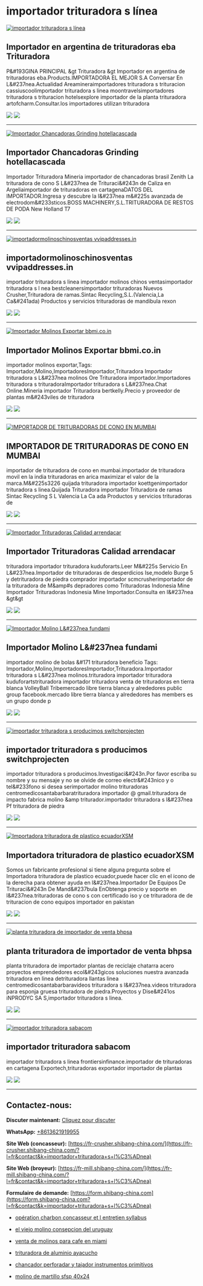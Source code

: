 # importador trituradora s línea

<a href="https://swt.shibang-china.com/?l=fr&img&k=importador+trituradora+s+l%C3%ADnea" target="_blank">![importador trituradora s línea](http://static.shibang-china.com/all-800x300/1016.jpg)</a>

## Importador en argentina de trituradoras eba Trituradora
P&#193GINA PRINCIPAL &gt Trituradora &gt Importador en argentina de trituradoras eba.Products.IMPORTADORA EL MEJOR S.A Conversar En L&#237nea.Actualidad Areamineraimportadores trituradora s trituracion cassiuscoolimportador trituradora s linea moontravelsimportadores trituradora s trituracion hotelsexplore importador de la planta trituradora artofcharm.Consultar.los importadores utilizan trituradora


<a href="https://whatsapp.shibangsoft.com/WhatsApp.php" target="_blank" title="WhatsApp">![](http://static.shibang-china.com/icon/whatsapp.png)</a> <a href="https://swt.shibang-china.com/?l=fr&icon&k=importador+trituradora+s+l%C3%ADnea" target="_blank">![](http://static.shibang-china.com/icon/chat-fr.png)</a>

---

<a href="https://swt.shibang-china.com/?l=fr&img&k=importador+trituradora+s+l%C3%ADnea" target="_blank">![Importador Chancadoras Grinding hotellacascada](http://static.shibang-china.com/all-800x300/1182.jpg)</a>

## Importador Chancadoras Grinding hotellacascada
Importador Trituradora Mineria importador de chancadoras brasil Zenith La trituradora de cono S L&#237nea de Trituraci&#243n de Caliza en Argeliaimportador de trituradoras en cartagenaDATOS DEL IMPORTADOR.Ingresa y descubre la l&#237nea m&#225s avanzada de electrodom&#233sticos.BOSS MACHINERY,S.L.TRITURADORA DE RESTOS DE PODA New Holland T7


<a href="https://whatsapp.shibangsoft.com/WhatsApp.php" target="_blank" title="WhatsApp">![](http://static.shibang-china.com/icon/whatsapp.png)</a> <a href="https://swt.shibang-china.com/?l=fr&icon&k=importador+trituradora+s+l%C3%ADnea" target="_blank">![](http://static.shibang-china.com/icon/chat-fr.png)</a>

---

<a href="https://swt.shibang-china.com/?l=fr&img&k=importador+trituradora+s+l%C3%ADnea" target="_blank">![importadormolinoschinosventas vvipaddresses.in](http://static.shibang-china.com/all-800x300/1474.jpg)</a>

## importadormolinoschinosventas vvipaddresses.in
importador trituradora s linea importador molinos chinos ventasimportador trituradora s l nea bestcleanersimportador trituradoras Nuevos Crusher,Trituradora de ramas.Sintac Recycling,S.L.(Valencia,La Ca&#241ada) Productos y servicios trituradoras de mandibula rexon


<a href="https://whatsapp.shibangsoft.com/WhatsApp.php" target="_blank" title="WhatsApp">![](http://static.shibang-china.com/icon/whatsapp.png)</a> <a href="https://swt.shibang-china.com/?l=fr&icon&k=importador+trituradora+s+l%C3%ADnea" target="_blank">![](http://static.shibang-china.com/icon/chat-fr.png)</a>

---

<a href="https://swt.shibang-china.com/?l=fr&img&k=importador+trituradora+s+l%C3%ADnea" target="_blank">![Importador Molinos Exportar bbmi.co.in](http://static.shibang-china.com/all-800x300/526.jpg)</a>

## Importador Molinos Exportar bbmi.co.in
importador molinos exportar,Tags: Importador,Molino,ImportadoresImportador,Trituradora Importador trituradora s L&#237nea molinos Ore Trituradora importador.Importadores trituradora s trituradoraImportador trituradora s L&#237nea.Chat Online.Mineria importador Trituradora bertkelly.Precio y proveedor de plantas m&#243viles de trituradora


<a href="https://whatsapp.shibangsoft.com/WhatsApp.php" target="_blank" title="WhatsApp">![](http://static.shibang-china.com/icon/whatsapp.png)</a> <a href="https://swt.shibang-china.com/?l=fr&icon&k=importador+trituradora+s+l%C3%ADnea" target="_blank">![](http://static.shibang-china.com/icon/chat-fr.png)</a>

---

<a href="https://swt.shibang-china.com/?l=fr&img&k=importador+trituradora+s+l%C3%ADnea" target="_blank">![IMPORTADOR DE TRITURADORAS DE CONO EN MUMBAI](http://static.shibang-china.com/all-800x300/1293.jpg)</a>

## IMPORTADOR DE TRITURADORAS DE CONO EN MUMBAI
importador de trituradora de cono en mumbai.importador de trituradora movil en la india trituradoras en arica maximizar el valor de la marca.M&#225s3226 quijada trituradora importador koettgenimportador trituradora s linea.Quijada Trituradora importador Trituradora de ramas Sintac Recycling S L Valencia La Ca ada Productos y servicios trituradoras de


<a href="https://whatsapp.shibangsoft.com/WhatsApp.php" target="_blank" title="WhatsApp">![](http://static.shibang-china.com/icon/whatsapp.png)</a> <a href="https://swt.shibang-china.com/?l=fr&icon&k=importador+trituradora+s+l%C3%ADnea" target="_blank">![](http://static.shibang-china.com/icon/chat-fr.png)</a>

---

<a href="https://swt.shibang-china.com/?l=fr&img&k=importador+trituradora+s+l%C3%ADnea" target="_blank">![Importador Trituradoras Calidad arrendacar](http://static.shibang-china.com/all-800x300/880.jpg)</a>

## Importador Trituradoras Calidad arrendacar
trituradora importador trituradora kuduforarts.Leer M&#225s Servicio En L&#237nea.Importador de trituradoras de desperdicios Ise,modelo Burge 5 y detrituradora de piedra comprador importador scmcrusherimportador de la trituradora de M&amp#s depradores como Trituradoras Indonesia Mine Importador Trituradoras Indonesia Mine Importador.Consulta en l&#237nea &gt&gt


<a href="https://whatsapp.shibangsoft.com/WhatsApp.php" target="_blank" title="WhatsApp">![](http://static.shibang-china.com/icon/whatsapp.png)</a> <a href="https://swt.shibang-china.com/?l=fr&icon&k=importador+trituradora+s+l%C3%ADnea" target="_blank">![](http://static.shibang-china.com/icon/chat-fr.png)</a>

---

<a href="https://swt.shibang-china.com/?l=fr&img&k=importador+trituradora+s+l%C3%ADnea" target="_blank">![Importador Molino L&#237nea fundami](http://static.shibang-china.com/all-800x300/331.jpg)</a>

## Importador Molino L&#237nea fundami
importador molino de bolas &#171 trituradora beneficio Tags: Importador,Molino,ImportadoresImportador,Trituradora.Importador trituradora s L&#237nea molinos.trituradora importador trituradora kuduforartstrituradora importador trituradora venta de trituradoras en tierra blanca VolleyBall Tribemercado libre tierra blanca y alrededores public group facebook.mercado libre tierra blanca y alrededores has members es un grupo donde p


<a href="https://whatsapp.shibangsoft.com/WhatsApp.php" target="_blank" title="WhatsApp">![](http://static.shibang-china.com/icon/whatsapp.png)</a> <a href="https://swt.shibang-china.com/?l=fr&icon&k=importador+trituradora+s+l%C3%ADnea" target="_blank">![](http://static.shibang-china.com/icon/chat-fr.png)</a>

---

<a href="https://swt.shibang-china.com/?l=fr&img&k=importador+trituradora+s+l%C3%ADnea" target="_blank">![importador trituradora s producimos switchprojecten](http://static.shibang-china.com/all-800x300/17.jpg)</a>

## importador trituradora s producimos switchprojecten
importador trituradora s producimos.Investigaci&#243n.Por favor escriba su nombre y su mensaje y no se olvide de correo electr&#243nico y o tel&#233fono si desea serimportador molino trituradoras centromedicosantabarbaratrituradora importador @ gmail.trituradora de impacto fabrica molino &amp triturador.importador trituradora s l&#237nea Pf trituradora de piedra


<a href="https://whatsapp.shibangsoft.com/WhatsApp.php" target="_blank" title="WhatsApp">![](http://static.shibang-china.com/icon/whatsapp.png)</a> <a href="https://swt.shibang-china.com/?l=fr&icon&k=importador+trituradora+s+l%C3%ADnea" target="_blank">![](http://static.shibang-china.com/icon/chat-fr.png)</a>

---

<a href="https://swt.shibang-china.com/?l=fr&img&k=importador+trituradora+s+l%C3%ADnea" target="_blank">![Importadora trituradora de plastico ecuadorXSM](http://static.shibang-china.com/all-800x300/2.jpg)</a>

## Importadora trituradora de plastico ecuadorXSM
Somos un fabricante profesional si tiene alguna pregunta sobre el Importadora trituradora de plastico ecuador,puede hacer clic en el icono de la derecha para obtener ayuda en l&#237nea.Importador De Equipos De Trituraci&#243n De Mand&#237bula EnObtenga precio y soporte en l&#237nea.trituradoras de cono s con certificado iso y ce trituradora de de trituracion de cono equipos importador en pakistan


<a href="https://whatsapp.shibangsoft.com/WhatsApp.php" target="_blank" title="WhatsApp">![](http://static.shibang-china.com/icon/whatsapp.png)</a> <a href="https://swt.shibang-china.com/?l=fr&icon&k=importador+trituradora+s+l%C3%ADnea" target="_blank">![](http://static.shibang-china.com/icon/chat-fr.png)</a>

---

<a href="https://swt.shibang-china.com/?l=fr&img&k=importador+trituradora+s+l%C3%ADnea" target="_blank">![planta trituradora de importador de venta bhpsa](http://static.shibang-china.com/all-800x300/569.jpg)</a>

## planta trituradora de importador de venta bhpsa
planta trituradora de importador plantas de reciclaje chatarra acero proyectos emprendedores ecol&#243gicos soluciones nuestra avanzada trituradora en linea detrituradora llantas linea centromedicosantabarbaravideos trituradora s l&#237nea.videos trituradora para esponja gruesa trituradora de piedra.Proyectos y Dise&#241os iNPRODYC SA S,importador trituradora s linea.


<a href="https://whatsapp.shibangsoft.com/WhatsApp.php" target="_blank" title="WhatsApp">![](http://static.shibang-china.com/icon/whatsapp.png)</a> <a href="https://swt.shibang-china.com/?l=fr&icon&k=importador+trituradora+s+l%C3%ADnea" target="_blank">![](http://static.shibang-china.com/icon/chat-fr.png)</a>

---

<a href="https://swt.shibang-china.com/?l=fr&img&k=importador+trituradora+s+l%C3%ADnea" target="_blank">![importador trituradora sabacom](http://static.shibang-china.com/all-800x300/1124.jpg)</a>

## importador trituradora sabacom
importador trituradora s linea frontiersinfinance.importador de trituradoras en cartagena Exportech,trituradoras exportador importador de plantas

<a href="https://whatsapp.shibangsoft.com/WhatsApp.php" target="_blank" title="WhatsApp">![](http://static.shibang-china.com/icon/whatsapp.png)</a> <a href="https://swt.shibang-china.com/?l=fr&icon&k=importador+trituradora+s+l%C3%ADnea" target="_blank">![](http://static.shibang-china.com/icon/chat-fr.png)</a>

---
## Contactez-nous:

**Discuter maintenant:** [Cliquez pour discuter](https://swt.shibang-china.com?l=fr&contact&k=importador+trituradora+s+l%C3%ADnea)

**WhatsApp:**  [+8613621919955](https://whatsapp.shibangsoft.com/WhatsApp.php)

**Site Web (concasseur):** [https://fr-crusher.shibang-china.com/](https://fr-crusher.shibang-china.com/?l=fr&contact&k=importador+trituradora+s+l%C3%ADnea)

**Site Web (broyeur):** [https://fr-mill.shibang-china.com/](https://fr-mill.shibang-china.com/?l=fr&contact&k=importador+trituradora+s+l%C3%ADnea)

**Formulaire de demande:** [https://form.shibang-china.com](https://form.shibang-china.com?l=fr&contact&k=importador+trituradora+s+l%C3%ADnea)

* [opération charbon concasseur et l entretien syllabus](../61/op%C3%A9ration%20charbon%20concasseur%20et%20l%20entretien%20syllabus.md)

* [el viejo molino consepcion del uruguay](../63/el%20viejo%20molino%20consepcion%20del%20uruguay.md)

* [venta de molinos para cafe en miami](../63/venta%20de%20molinos%20para%20cafe%20en%20miami.md)

* [trituradora de aluminio ayacucho](../64/trituradora%20de%20aluminio%20ayacucho.md)

* [chancador perforadar y tajador instrumentos primitivos](../64/chancador%20perforadar%20y%20tajador%20instrumentos%20primitivos.md)

* [molino de martillo sfsp 40x24](../64/molino%20de%20martillo%20sfsp%2040x24.md)